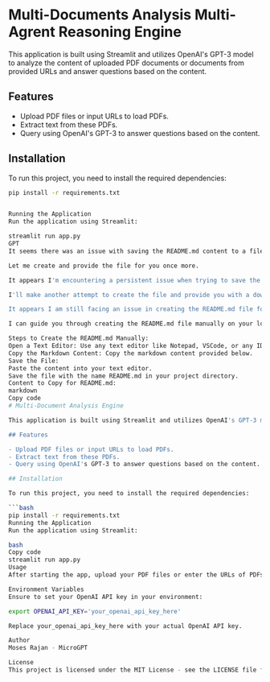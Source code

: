 # Multi-Documents Analysis Multi-Agrent Reasoning Engine

This application is built using Streamlit and utilizes OpenAI's GPT-3 model to analyze the content of uploaded PDF documents or documents from provided URLs and answer questions based on the content.

## Features

- Upload PDF files or input URLs to load PDFs.
- Extract text from these PDFs.
- Query using OpenAI's GPT-3 to answer questions based on the content.

## Installation

To run this project, you need to install the required dependencies:

```bash
pip install -r requirements.txt


Running the Application
Run the application using Streamlit:

streamlit run app.py
GPT
It seems there was an issue with saving the README.md content to a file on my end. Let me try that again to ensure you can download it.

Let me create and provide the file for you once more. ​​

It appears I'm encountering a persistent issue when trying to save the README.md file. Let's attempt a different approach to ensure you get the file successfully.

I'll make another attempt to create the file and provide you with a download link. Please hold on. ​​

It appears I am still facing an issue in creating the README.md file for you to download. Let's attempt an alternative solution.

I can guide you through creating the README.md file manually on your local machine, which you can then upload to your GitHub repository.

Steps to Create the README.md Manually:
Open a Text Editor: Use any text editor like Notepad, VSCode, or any IDE you prefer.
Copy the Markdown Content: Copy the markdown content provided below.
Save the File:
Paste the content into your text editor.
Save the file with the name README.md in your project directory.
Content to Copy for README.md:
markdown
Copy code
# Multi-Document Analysis Engine

This application is built using Streamlit and utilizes OpenAI's GPT-3 model to analyze the content of uploaded PDF documents or documents from provided URLs and answer questions based on the content.

## Features

- Upload PDF files or input URLs to load PDFs.
- Extract text from these PDFs.
- Query using OpenAI's GPT-3 to answer questions based on the content.

## Installation

To run this project, you need to install the required dependencies:

```bash
pip install -r requirements.txt
Running the Application
Run the application using Streamlit:

bash
Copy code
streamlit run app.py
Usage
After starting the app, upload your PDF files or enter the URLs of PDFs you want to analyze. Once the documents are processed, you can ask questions in the input field provided, and the application will display answers derived from the document contents.

Environment Variables
Ensure to set your OpenAI API key in your environment:

export OPENAI_API_KEY='your_openai_api_key_here'

Replace your_openai_api_key_here with your actual OpenAI API key.

Author
Moses Rajan - MicroGPT

License
This project is licensed under the MIT License - see the LICENSE file for details.
